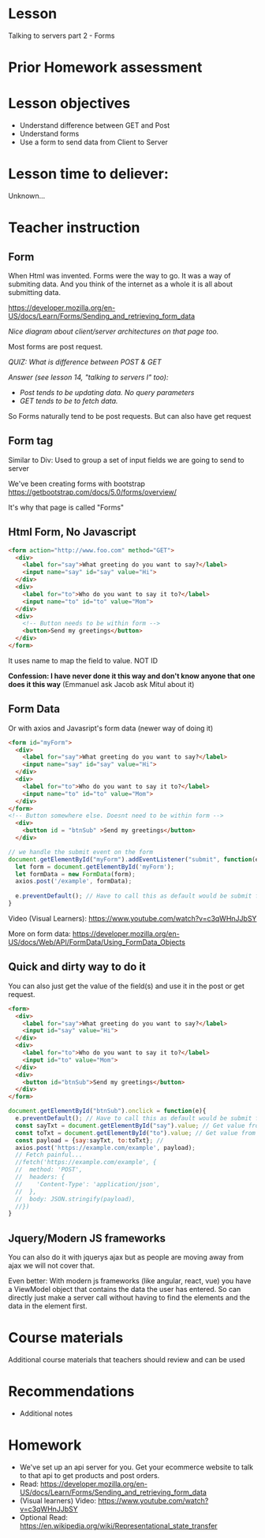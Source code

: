 # Lesson
Talking to servers part 2 - Forms

# Prior Homework assessment


# Lesson objectives
- Understand difference between GET and Post
- Understand forms
- Use a form to send data from Client to Server


# Lesson time to deliever:
Unknown...

# Teacher instruction 

## Form
When Html was invented. Forms were the way to go. It was a way of submiting data. And you think of the internet as a whole it is all about submitting data.

https://developer.mozilla.org/en-US/docs/Learn/Forms/Sending_and_retrieving_form_data

_Nice diagram about client/server architectures on that page too._

Most forms are post request. 

_QUIZ: What is difference between POST & GET_

_Answer (see lesson 14, "talking to servers I" too):_
- _Post tends to be updating data. No query parameters_
- _GET tends to be to fetch data._

So Forms naturally tend to be post requests. But can also have get request

## Form tag
Similar to Div: Used to group a set of input fields we are going to send to server

We've been creating forms with bootstrap
https://getbootstrap.com/docs/5.0/forms/overview/

It's why that page is called "Forms"

## Html Form, No Javascript
```html
<form action="http://www.foo.com" method="GET">
  <div>
    <label for="say">What greeting do you want to say?</label>
    <input name="say" id="say" value="Hi">
  </div>
  <div>
    <label for="to">Who do you want to say it to?</label>
    <input name="to" id="to" value="Mom">
  </div>
  <div>
    <!-- Button needs to be within form -->
    <button>Send my greetings</button>
  </div>
</form>
```

It uses name to map the field to value. NOT ID


**Confession: I have never done it this way and don't know anyone that one does it this way**
(Emmanuel ask Jacob ask Mitul about it)

## Form Data

Or with axios and Javasript's form data (newer way of doing it)
```html
<form id="myForm">
  <div>
    <label for="say">What greeting do you want to say?</label>
    <input name="say" id="say" value="Hi">
  </div>
  <div>
    <label for="to">Who do you want to say it to?</label>
    <input name="to" id="to" value="Mom">
  </div>
</form>
<!-- Button somewhere else. Doesnt need to be within form -->
  <div>
    <button id = "btnSub" >Send my greetings</button>
  </div>
```
```js
// we handle the submit event on the form
document.getElementById("myForm").addEventListener("submit", function(e){
  let form = document.getElementById('myForm');
  let formData = new FormData(form);
  axios.post('/example', formData);
  
  e.preventDefault(); // Have to call this as default would be submit form (to nowhere) and reload page
}
```
Video (Visual Learners): https://www.youtube.com/watch?v=c3qWHnJJbSY

More on form data: https://developer.mozilla.org/en-US/docs/Web/API/FormData/Using_FormData_Objects

## Quick and dirty way to do it
You can also just get the value of the field(s) and use it in the post or get request.
```html
<form>
  <div>
    <label for="say">What greeting do you want to say?</label>
    <input id="say" value="Hi">
  </div>
  <div>
    <label for="to">Who do you want to say it to?</label>
    <input id="to" value="Mom">
  </div>
  <div>
    <button id="btnSub">Send my greetings</button>
  </div>
</form>
```
```js
document.getElementById("btnSub").onclick = function(e){
  e.preventDefault(); // Have to call this as default would be submit form (to nowhere) and reload page
  const sayTxt = document.getElementById("say").value; // Get value from input
  const toTxt = document.getElementById("to").value; // Get value from input
  const payload = {say:sayTxt, to:toTxt}; // 
  axios.post('https://example.com/example', payload); 
  // Fetch painful...
  //fetch('https://example.com/example', {
  //  method: 'POST', 
  //  headers: {
  //    'Content-Type': 'application/json',
  //  },
  //  body: JSON.stringify(payload),
  //})
}
```


## Jquery/Modern JS frameworks
You can also do it with jquerys ajax but as people are moving away from ajax we will not cover that.

Even better: With modern js frameworks (like angular, react, vue) you have a ViewModel object that contains the data the user has entered. So can directly just make a server call without having to find the elements and the data in the element first.


# Course materials
Additional course materials that teachers should review and can be used


# Recommendations
- Additional notes


# Homework
- We've set up an api server for you. Get your ecommerce website to talk to that api to get products and post orders.
- Read: https://developer.mozilla.org/en-US/docs/Learn/Forms/Sending_and_retrieving_form_data
- (Visual learners) Video: https://www.youtube.com/watch?v=c3qWHnJJbSY
- Optional Read: https://en.wikipedia.org/wiki/Representational_state_transfer
